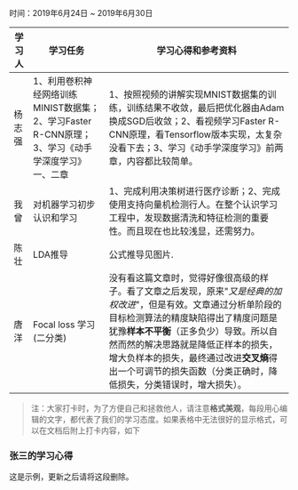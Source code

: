 时间：2019年6月24日 ~ 2019年6月30日

学习人|学习任务|学习心得和参考资料
------ | ------ | ------ 
杨志强 | 1、利用卷积神经网络训练MINIST数据集；2、学习Faster R-CNN原理；3、学习《动手学深度学习》一、二章| 1、按照视频的讲解实现MNIST数据集的训练，训练结果不收敛，最后把优化器由Adam换成SGD后收敛；2、看视频学习Faster R-CNN原理，看Tensorflow版本实现，太复杂没看下去；3、学习《动手学深度学习》前两章，内容都比较简单。
我曾 |对机器学习初步认识和学习| 1、完成利用决策树进行医疗诊断；2、完成使用支持向量机检测行人。在整个认识学习工程中，发现数据清洗和特征检测的重要性。而且现在也比较浅显，还需努力。
陈壮 |LDA推导| 公式推导见图片.
唐洋 | Focal loss 学习(二分类) | 没有看这篇文章时，觉得好像很高级的样子。看了文章之后发现，原来"*又是经典的加权改进*"，但是有效。文章通过分析单阶段的目标检测算法的精度缺陷得出了精度问题是犹豫**样本不平衡**（正多负少）导致。所以自然而然的解决思路就是降低正样本的损失，增大负样本的损失，最终通过改进**交叉熵**得出一个可调节的损失函数（分类正确时，降低损失，分类错误时，增大损失）。

> 注：大家打卡时，为了方便自己和拯救他人，请注意**格式美观**，每段用心编辑的文字，都代表了我们的学习态度。如果表格中无法很好的显示格式，可以在文档后附上打卡内容，如下

### 张三的学习心得
这是示例，更新之后请将这段删除。
